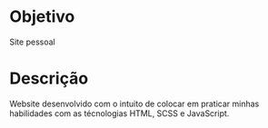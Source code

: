 # Objetivo
Site pessoal
# Descrição
Website desenvolvido com o intuito de colocar em praticar minhas habilidades com as técnologias HTML, SCSS e JavaScript.
